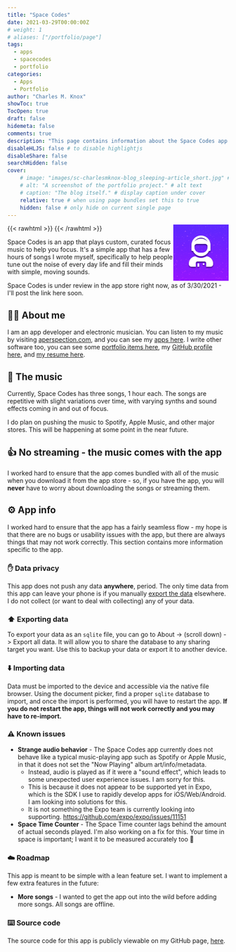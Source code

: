 ```yaml
---
title: "Space Codes"
date: 2021-03-29T00:00:00Z
# weight: 1
# aliases: ["/portfolio/page"]
tags:
  - apps
  - spacecodes
  - portfolio
categories:
  - Apps
  - Portfolio
author: "Charles M. Knox"
showToc: true
TocOpen: true
draft: false
hidemeta: false
comments: true
description: "This page contains information about the Space Codes app."
disableHLJS: false # to disable highlightjs
disableShare: false
searchHidden: false
cover:
    # image: "images/sc-charlesmknox-blog_sleeping-article_short.jpg" # image path/url
    # alt: "A screenshot of the portfolio project." # alt text
    # caption: "The blog itself." # display caption under cover
    relative: true # when using page bundles set this to true
    hidden: false # only hide on current single page
---
```


{{< rawhtml >}}
<img align="right" src="images/icon.png" style="max-width: 25%;" width="128" height="128">
{{< /rawhtml >}}

Space Codes is an app that plays custom, curated focus music to help you focus. It's a simple app that has a few hours of songs I wrote myself, specifically to help people tune out the noise of every day life and fill their minds with simple, moving sounds.

Space Codes is under review in the app store right now, as of 3/30/2021 - I'll post the link here soon.

<!-- [View it on the App Store here](https://apps.apple.com/us/app/septaday/id1559559473). -->

## 👨‍🚀 About me

I am an app developer and electronic musician. You can listen to my music by visiting [aperspection.com](https://aperspection.com), and you can see my [apps here](/apps/). I write other software too, you can see some [portfolio items here](/categories/portfolio/), my [GitHub profile here](https://github.com/charles-m-knox), and [my resume here](https://resume.charlesmknox.com/).

## 🎵 The music

Currently, Space Codes has three songs, 1 hour each. The songs are repetitive with slight variations over time, with varying synths and sound effects coming in and out of focus.

I do plan on pushing the music to Spotify, Apple Music, and other major stores. This will be happening at some point in the near future.

## 👍️ No streaming - the music comes with the app

I worked hard to ensure that the app comes bundled with all of the music when you download it from the app store - so, if you have the app, you will **never** have to worry about downloading the songs or streaming them.

## ⚙️ App info

I worked hard to ensure that the app has a fairly seamless flow - my hope is that there are no bugs or usability issues with the app, but there are always things that may not work correctly. This section contains more information specific to the app.

### ✋ Data privacy

This app does not push any data **anywhere**, period. The only time data from this app can leave your phone is if you manually [export the data](#exporting-data) elsewhere. I do not collect (or want to deal with collecting) any of your data.

### ⬆️ Exporting data

To export your data as an `sqlite` file, you can go to About -> (scroll down) -> Export all data. It will allow you to share the database to any sharing target you want. Use this to backup your data or export it to another device.

### ⬇️ Importing data

Data must be imported to the device and accessible via the native file browser. Using the document picker, find a proper `sqlite` database to import, and once the import is performed, you will have to restart the app. **If you do not restart the app, things will not work correctly and you may have to re-import.**

### ⚠️ Known issues

* **Strange audio behavior** - The Space Codes app currently does not behave like a typical music-playing app such as Spotify or Apple Music, in that it does not set the "Now Playing" album art/info/metadata.
  * Instead, audio is played as if it were a "sound effect", which leads to some unexpected user experience issues. I am sorry for this.
  * This is because it does not appear to be supported yet in Expo, which is the SDK I use to rapidly develop apps for iOS/Web/Android. I am looking into solutions for this.
  * It is not something the Expo team is currently looking into supporting. https://github.com/expo/expo/issues/11151
* **Space Time Counter** - The Space Time counter lags behind the amount of actual seconds played. I'm also working on a fix for this. Your time in space is important; I want it to be measured accurately too 🙂

### ☁️ Roadmap

This app is meant to be simple with a lean feature set. I want to implement a few extra features in the future:

* **More songs** - I wanted to get the app out into the wild before adding more songs. All songs are offline.

### ⌨️ Source code

The source code for this app is publicly viewable on my GitHub page, [here](https://github.com/charles-m-knox/space-codes).
